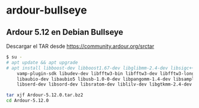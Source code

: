 # ardour-bullseye
## Ardour 5.12 en Debian Bullseye

Descargar el TAR desde https://community.ardour.org/srctar

```bash
$ su -
# apt update && apt upgrade
# apt install libboost-dev libboost1.67-dev libglibmm-2.4-dev libsigc++-2.0-dev libtag1-dev \
    vamp-plugin-sdk libudev-dev libfftw3-bin libfftw3-dev libfftw3-long3 libfftw3-quad3 \
    libaubio-dev libaubio5 libusb-1.0-0-dev libpangomm-1.4-dev libsamplerate0-dev  lv2-dev \
    libserd-dev libsord-dev libsratom-dev liblilv-dev libgtkmm-2.4-dev libsuil-dev 

tar xjf Ardour-5.12.0.tar.bz2
cd Ardour-5.12.0
